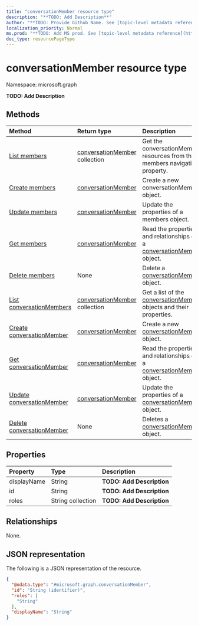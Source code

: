 ```yaml
---
title: "conversationMember resource type"
description: "**TODO: Add Description**"
author: "**TODO: Provide Github Name. See [topic-level metadata reference](https://msgo.azurewebsites.net/add/document/guidelines/metadata.html#topic-level-metadata)**"
localization_priority: Normal
ms.prod: "**TODO: Add MS prod. See [topic-level metadata reference](https://msgo.azurewebsites.net/add/document/guidelines/metadata.html#topic-level-metadata)**"
doc_type: resourcePageType
---
```


# conversationMember resource type

Namespace: microsoft.graph

**TODO: Add Description**

## Methods
|Method|Return type|Description|
|:---|:---|:---|
|[List members](../api/chat-list-members.md)|[conversationMember](../resources/conversationmember.md) collection|Get the conversationMember resources from the members navigation property.|
|[Create members](../api/chat-post-members.md)|[conversationMember](../resources/conversationmember.md)|Create a new conversationMember object.|
|[Update members](../api/chat-update-members.md)|[conversationMember](../resources/conversationmember.md)|Update the properties of a members object.|
|[Get members](../api/chat-get-conversationmember.md)|[conversationMember](../resources/conversationmember.md)|Read the properties and relationships of a [conversationMember](../resources/conversationmember.md) object.|
|[Delete members](../api/chat-delete-members.md)|None|Delete a [conversationMember](../resources/conversationmember.md) object.|
|[List conversationMembers](../api/conversationmember-list.md)|[conversationMember](../resources/conversationmember.md) collection|Get a list of the [conversationMember](../resources/conversationmember.md) objects and their properties.|
|[Create conversationMember](../api/conversationmember-create.md)|[conversationMember](../resources/conversationmember.md)|Create a new [conversationMember](../resources/conversationmember.md) object.|
|[Get conversationMember](../api/conversationmember-get.md)|[conversationMember](../resources/conversationmember.md)|Read the properties and relationships of a [conversationMember](../resources/conversationmember.md) object.|
|[Update conversationMember](../api/conversationmember-update.md)|[conversationMember](../resources/conversationmember.md)|Update the properties of a [conversationMember](../resources/conversationmember.md) object.|
|[Delete conversationMember](../api/conversationmember-delete.md)|None|Deletes a [conversationMember](../resources/conversationmember.md) object.|

## Properties
|Property|Type|Description|
|:---|:---|:---|
|displayName|String|**TODO: Add Description**|
|id|String|**TODO: Add Description**|
|roles|String collection|**TODO: Add Description**|

## Relationships
None.

## JSON representation
The following is a JSON representation of the resource.
<!-- {
  "blockType": "resource",
  "keyProperty": "id",
  "@odata.type": "microsoft.graph.conversationMember",
  "baseType": "",
  "openType": false
}
-->
``` json
{
  "@odata.type": "#microsoft.graph.conversationMember",
  "id": "String (identifier)",
  "roles": [
    "String"
  ],
  "displayName": "String"
}
```

